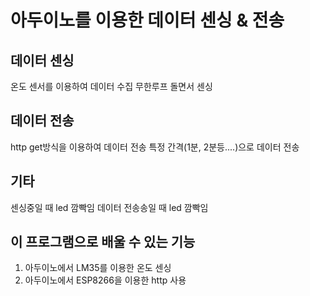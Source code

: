 
# 아두이노를 이용한 데이터 센싱 & 전송

## 데이터 센싱
  온도 센서를 이용하여 데이터 수집
  무한루프 돌면서 센싱

## 데이터 전송
  http get방식을 이용하여 데이터 전송
  특정 간격(1분, 2분등....)으로 데이터 전송
  
## 기타
  센싱중일 때 led 깜빡임
  데이터 전송송일 때 led 깜빡임

## 이 프로그램으로 배울 수 있는 기능
  1. 아두이노에서 LM35를 이용한 온도 센싱
  2. 아두이노에서 ESP8266을 이용한 http 사용
